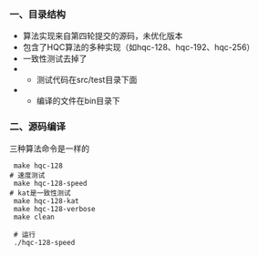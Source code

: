 ### 一、目录结构
- 算法实现来自第四轮提交的源码，未优化版本
- 包含了HQC算法的多种实现（如hqc-128、hqc-192、hqc-256）
- 一致性测试去掉了
-  - 测试代码在src/test目录下面
-  - 编译的文件在bin目录下
### 二、源码编译
三种算法命令是一样的
```shell
 make hqc-128
# 速度测试
 make hqc-128-speed
# kat是一致性测试
 make hqc-128-kat
 make hqc-128-verbose
 make clean
 
 # 运行
 ./hqc-128-speed
```
